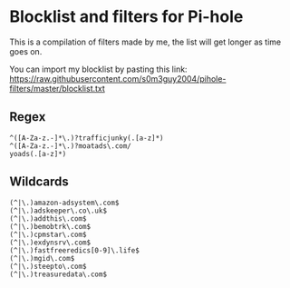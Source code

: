 # Blocklist and filters for Pi-hole

This is a compilation of filters made by me, the list will get longer as time goes on.

You can import my blocklist by pasting this link: https://raw.githubusercontent.com/s0m3guy2004/pihole-filters/master/blocklist.txt
## Regex
```
^([A-Za-z.-]*\.)?trafficjunky(.[a-z]*)
^([A-Za-z.-]*\.)?moatads\.com/
yoads(.[a-z]*)
```
## Wildcards
```
(^|\.)amazon-adsystem\.com$
(^|\.)adskeeper\.co\.uk$
(^|\.)addthis\.com$
(^|\.)bemobtrk\.com$
(^|\.)cpmstar\.com$
(^|\.)exdynsrv\.com$
(^|\.)fastfreeredics[0-9]\.life$
(^|\.)mgid\.com$
(^|\.)steepto\.com$
(^|\.)treasuredata\.com$
```
